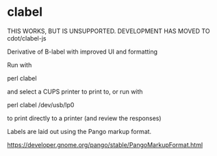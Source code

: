 # clabel

THIS WORKS, BUT IS UNSUPPORTED. DEVELOPMENT HAS MOVED TO cdot/clabel-js

Derivative of B-label with improved UI and formatting

Run with

perl clabel

and select a CUPS printer to print to, or run with

perl clabel /dev/usb/lp0

to print directly to a printer (and review the responses)

Labels are laid out using the Pango markup format.

https://developer.gnome.org/pango/stable/PangoMarkupFormat.html
